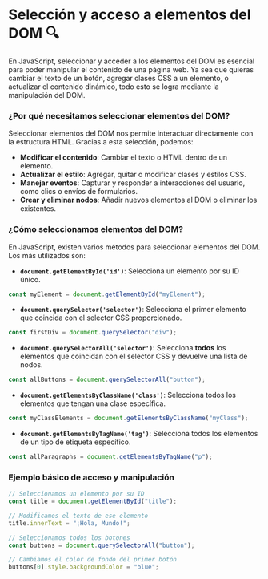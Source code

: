 # Selección y acceso a elementos del DOM 🔍

En JavaScript, seleccionar y acceder a los elementos del DOM es esencial para poder manipular el contenido de una página web. Ya sea que quieras cambiar el texto de un botón, agregar clases CSS a un elemento, o actualizar el contenido dinámico, todo esto se logra mediante la manipulación del DOM.

### ¿Por qué necesitamos seleccionar elementos del DOM?

Seleccionar elementos del DOM nos permite interactuar directamente con la estructura HTML. Gracias a esta selección, podemos:

- **Modificar el contenido**: Cambiar el texto o HTML dentro de un elemento.
- **Actualizar el estilo**: Agregar, quitar o modificar clases y estilos CSS.
- **Manejar eventos**: Capturar y responder a interacciones del usuario, como clics o envíos de formularios.
- **Crear y eliminar nodos**: Añadir nuevos elementos al DOM o eliminar los existentes.

### ¿Cómo seleccionamos elementos del DOM?

En JavaScript, existen varios métodos para seleccionar elementos del DOM. Los más utilizados son:

- **`document.getElementById('id')`**: Selecciona un elemento por su ID único.

```javascript
const myElement = document.getElementById("myElement");
```

- **`document.querySelector('selector')`**: Selecciona el primer elemento que coincida con el selector CSS proporcionado.

```javascript
const firstDiv = document.querySelector("div");
```

- **`document.querySelectorAll('selector')`**: Selecciona **todos** los elementos que coincidan con el selector CSS y devuelve una lista de nodos.

```javascript
const allButtons = document.querySelectorAll("button");
```

- **`document.getElementsByClassName('class')`**: Selecciona todos los elementos que tengan una clase específica.

```javascript
const myClassElements = document.getElementsByClassName("myClass");
```

- **`document.getElementsByTagName('tag')`**: Selecciona todos los elementos de un tipo de etiqueta específico.

```javascript
const allParagraphs = document.getElementsByTagName("p");
```

### Ejemplo básico de acceso y manipulación

```javascript
// Seleccionamos un elemento por su ID
const title = document.getElementById("title");

// Modificamos el texto de ese elemento
title.innerText = "¡Hola, Mundo!";

// Seleccionamos todos los botones
const buttons = document.querySelectorAll("button");

// Cambiamos el color de fondo del primer botón
buttons[0].style.backgroundColor = "blue";
```
